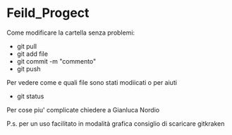 # Feild_Progect

Come modificare la cartella senza problemi:
- git pull 
- git add file
- git commit -m "commento"
- git push

Per vedere come e quali file sono stati modiicati o per aiuti
- git status

Per cose piu' complicate chiedere a Gianluca Nordio

P.s. per un uso facilitato in modalità grafica consiglio di scaricare gitkraken
